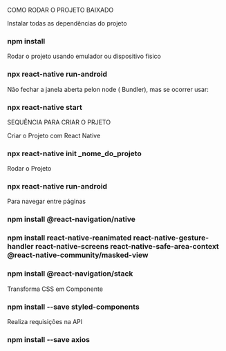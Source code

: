 COMO RODAR O PROJETO BAIXADO

Instalar todas as dependências do projeto
### npm install

Rodar o projeto usando emulador ou dispositivo físico
### npx react-native run-android

Não fechar a janela aberta pelon node ( Bundler), mas se ocorrer usar:
### npx react-native start


SEQUÊNCIA PARA CRIAR O PRJETO

Criar o Projeto com React Native
### npx react-native init _nome_do_projeto

Rodar o Projeto
### npx react-native run-android

Para navegar entre páginas
### npm install @react-navigation/native
### npm install react-native-reanimated react-native-gesture-handler react-native-screens react-native-safe-area-context @react-native-community/masked-view
### npm install @react-navigation/stack


Transforma CSS em Componente
### npm install --save styled-components


Realiza requisições na API
### npm install --save axios



